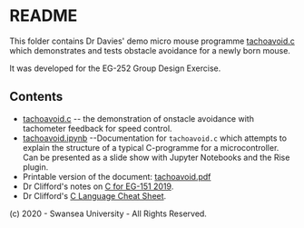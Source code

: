 # README

This folder contains Dr Davies' demo micro mouse programme [tachoavoid.c](https://github.com/cpjobling/EG-252-Resources/blob/master/Micromouse/tacho-avoid/tachoavoid.c) which demonstrates and tests obstacle avoidance for a newly born mouse.

It was developed for the EG-252 Group Design Exercise.

## Contents

* [tachoavoid.c](https://github.com/cpjobling/EG-252-Resources/blob/master/Micromouse/tacho-avoid/tachoavoid.c) -- the demonstration of onstacle avoidance with tachometer feedback for speed control.
* [tachoavoid.ipynb](https://github.com/cpjobling/EG-252-Resources/blob/master/Micromouse/tacho-avoid/tachoavoid.ipynb) --Documentation for `tachoavoid.c` which attempts to explain the structure of a typical C-programme for a microcontroller. Can be presented as a slide show with Jupyter Notebooks and the Rise plugin.
* Printable version of the document: [tachoavoid.pdf](https://github.com/cpjobling/EG-252-Resources/blob/master/Micromouse/tacho-avoid/tachoavoid.pdf)
* Dr Clifford's notes on [C for EG-151 2019](https://github.com/cpjobling/EG-252-Resources/blob/master/Micromouse/tacho-avoid/EG-151%20Lecture%207%20-%20Introduction%20to%20Programming%20with%20C.pdf).
* Dr Clifford's [C Language Cheat Sheet](https://github.com/cpjobling/EG-252-Resources/blob/master/Micromouse/tacho-avoid/C%20Language%20Cheat%20Sheet.pdf).

(c) 2020 - Swansea University - All Rights Reserved.
